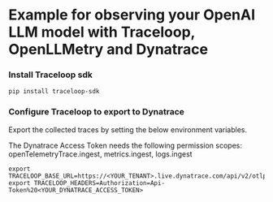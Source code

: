 # Example for observing your OpenAI LLM model with Traceloop, OpenLLMetry and Dynatrace

### Install Traceloop sdk

```console
pip install traceloop-sdk
```

### Configure Traceloop to export to Dynatrace

Export the collected traces by setting the below environment variables.

The Dynatrace Access Token needs the following permission scopes: openTelemetryTrace.ingest, metrics.ingest, logs.ingest

```console
export TRACELOOP_BASE_URL=https://<YOUR_TENANT>.live.dynatrace.com/api/v2/otlp
export TRACELOOP_HEADERS=Authorization=Api-Token%20<YOUR_DYNATRACE_ACCESS_TOKEN>
```
